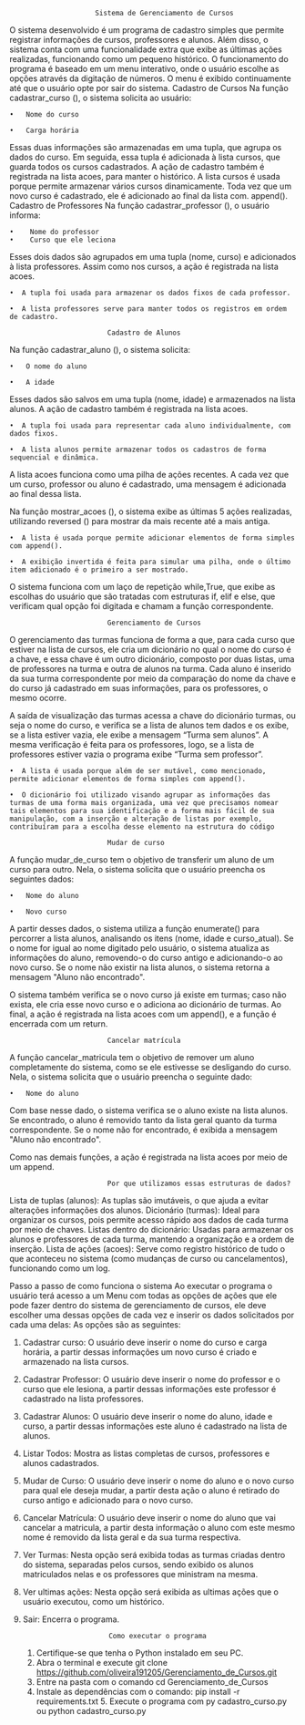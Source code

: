 						 Sistema de Gerenciamento de Cursos
O sistema desenvolvido é um programa de cadastro simples que permite registrar informações de cursos, professores e alunos. Além disso, o sistema conta com uma funcionalidade extra que exibe as últimas ações realizadas, funcionando como um pequeno histórico. O funcionamento do programa é baseado em um menu interativo, onde o usuário escolhe as opções através da digitação de números. O menu é exibido continuamente até que o usuário opte por sair do sistema.
Cadastro de Cursos
Na função cadastrar_curso (), o sistema solicita ao usuário:

	•	Nome do curso

	•	Carga horária
Essas duas informações são armazenadas em uma tupla, que agrupa os dados do curso. Em seguida, essa tupla é adicionada à lista cursos, que guarda todos os cursos cadastrados. A ação de cadastro também é registrada na lista acoes, para manter o histórico.
A lista cursos é usada porque permite armazenar vários cursos dinamicamente. Toda vez que um novo curso é cadastrado, ele é adicionado ao final da lista com. append().
Cadastro de Professores
Na função cadastrar_professor (), o usuário informa:

	•	 Nome do professor
	•	 Curso que ele leciona
Esses dois dados são agrupados em uma tupla (nome, curso) e adicionados à lista professores. Assim como nos cursos, a ação é registrada na lista acoes.

	•  A tupla foi usada para armazenar os dados fixos de cada professor.
 
	•  A lista professores serve para manter todos os registros em ordem de cadastro.
 
							Cadastro de Alunos
Na função cadastrar_aluno (), o sistema solicita:

	•	O nome do aluno
	
	•	A idade

Esses dados são salvos em uma tupla (nome, idade) e armazenados na lista alunos. A ação de cadastro também é registrada na lista acoes.

	•  A tupla foi usada para representar cada aluno individualmente, com dados fixos.
	
	•  A lista alunos permite armazenar todos os cadastros de forma sequencial e dinâmica.

A lista acoes funciona como uma pilha de ações recentes. A cada vez que um curso, professor ou aluno é cadastrado, uma mensagem é adicionada ao final dessa lista.

Na função mostrar_acoes (), o sistema exibe as últimas 5 ações realizadas, utilizando reversed () para mostrar da mais recente até a mais antiga.

	•  A lista é usada porque permite adicionar elementos de forma simples com append().
 
	•  A exibição invertida é feita para simular uma pilha, onde o último item adicionado é o primeiro a ser mostrado.
O sistema funciona com um laço de repetição while,True, que exibe as escolhas do usuário que são tratadas com estruturas if, elif e else, que verificam qual opção foi digitada e chamam a função correspondente.

							Gerenciamento de Cursos
O gerenciamento das turmas funciona de forma a que, para cada curso que estiver na lista de cursos, ele cria um dicionário no qual o nome do curso é a chave, e essa chave é um outro dicionário, composto por duas listas, uma de professores na turma e outra de alunos na turma. Cada aluno é inserido da sua turma correspondente por meio da comparação do nome da chave e do curso já cadastrado em suas informações, para os professores, o mesmo ocorre. 

A saída de visualização das turmas acessa a chave do dicionário turmas, ou seja o nome do curso, e verifica se a lista de alunos tem dados e os exibe, se a lista estiver vazia, ele exibe a mensagem “Turma sem alunos”. A mesma verificação é feita para os professores, logo, se a lista de professores estiver vazia o programa exibe “Turma sem professor”.

	•  A lista é usada porque além de ser mutável, como mencionado, permite adicionar elementos de forma simples com append().
 
	•  O dicionário foi utilizado visando agrupar as informações das turmas de uma forma mais organizada, uma vez que precisamos nomear tais elementos para sua identificação e a forma mais fácil de sua manipulação, com a inserção e alteração de listas por exemplo, contribuíram para a escolha desse elemento na estrutura do código 

							Mudar de curso
A função mudar_de_curso tem o objetivo de transferir um aluno de um curso para outro. Nela, o sistema solicita que o usuário preencha os seguintes dados:

	•	Nome do aluno
 
	•	Novo curso
 
A partir desses dados, o sistema utiliza a função enumerate() para percorrer a lista alunos, analisando os itens (nome, idade e curso_atual). Se o nome for igual ao nome digitado pelo usuário, o sistema atualiza as informações do aluno, removendo-o do curso antigo e adicionando-o ao novo curso. Se o nome não existir na lista alunos, o sistema retorna a mensagem "Aluno não encontrado".

O sistema também verifica se o novo curso já existe em turmas; caso não exista, ele cria esse novo curso e o adiciona ao dicionário de turmas.
Ao final, a ação é registrada na lista acoes com um append(), e a função é encerrada com um return.

							Cancelar matrícula
A função cancelar_matricula tem o objetivo de remover um aluno completamente do sistema, como se ele estivesse se desligando do curso. Nela, o sistema solicita que o usuário preencha o seguinte dado:

	•	Nome do aluno
 
Com base nesse dado, o sistema verifica se o aluno existe na lista alunos. Se encontrado, o aluno é removido tanto da lista geral quanto da turma correspondente. Se o nome não for encontrado, é exibida a mensagem "Aluno não encontrado".

Como nas demais funções, a ação é registrada na lista acoes por meio de um append.

							Por que utilizamos essas estruturas de dados?
Lista de tuplas (alunos): As tuplas são imutáveis, o que ajuda a evitar alterações informações dos alunos.
Dicionário (turmas): Ideal para organizar os cursos, pois permite acesso rápido aos dados de cada turma por meio de chaves.
Listas dentro do dicionário: Usadas para armazenar os alunos e professores de cada turma, mantendo a organização e a ordem de inserção.
Lista de ações (acoes): Serve como registro histórico de tudo o que aconteceu no sistema (como mudanças de curso ou cancelamentos), funcionando como um log.

Passo a passo de como funciona o sistema
Ao executar o programa o usuário terá acesso a um Menu com todas as opções de ações que ele pode fazer dentro do sistema de gerenciamento de cursos, ele deve escolher uma dessas opções de cada vez e inserir os dados solicitados por cada uma delas:
As opções são as seguintes:
1.	Cadastrar curso: O usuário deve inserir o nome do curso e carga horária, a partir dessas informações um novo curso é criado e armazenado na lista cursos.
2.	Cadastrar Professor: O usuário deve inserir o nome do professor e o curso que ele lesiona, a partir dessas informações este professor é cadastrado na lista professores.
3.	Cadastrar Alunos: O usuário deve inserir o nome do aluno, idade e curso, a partir dessas informações este aluno é cadastrado na lista de alunos.
4.	Listar Todos: Mostra as listas completas de cursos, professores e alunos cadastrados.
5.	Mudar de Curso: O usuário deve inserir o nome do aluno e o novo curso para qual ele deseja mudar, a partir desta ação o aluno é retirado do curso antigo e adicionado para o novo curso.
6.	Cancelar Matrícula: O usuário deve inserir o nome do aluno que vai cancelar a matricula, a partir desta informação o aluno com este mesmo nome é removido da lista geral e da sua turma respectiva.
7.	Ver Turmas: Nesta opção será exibida todas as turmas criadas dentro do sistema, separadas pelos cursos, sendo exibido os alunos matriculados nelas e os professores que ministram na mesma.
8.	Ver ultimas ações: Nesta opção será exibida as ultimas ações que o usuário executou, como um histórico.
9.	Sair: Encerra o programa.

							 Como executar o programa

	1. Certifique-se  que tenha o Python instalado em seu PC.
 	2. Abra o terminal e execute git clone https://github.com/oliveira191205/Gerenciamento_de_Cursos.git
  	3. Entre na pasta com o comando cd Gerenciamento_de_Cursos
   	4. Instale as dependências com o comando: pip install -r requirements.txt
    	5. Execute o programa com py cadastro_curso.py ou python cadastro_curso.py
